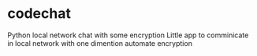 # codechat
Python local network chat with some encryption
Little app to comminicate in local network with one dimention automate encryption
